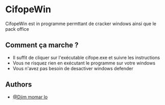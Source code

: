 # CifopeWin

CifopeWin est in programme permttant de cracker windows ainsi que le pack office

## Comment ça marche ?

- Il suffit de cliquer sur l'exécutable cifope.exe et suivre les instructions
- Vous ne risquez rien en exécutant le programme sur votre windows 
- Vous n'avez pas besoin de desactiver windows defender
## Authors

- [@Djim momar lo](https://www.github.com/lodjim)

